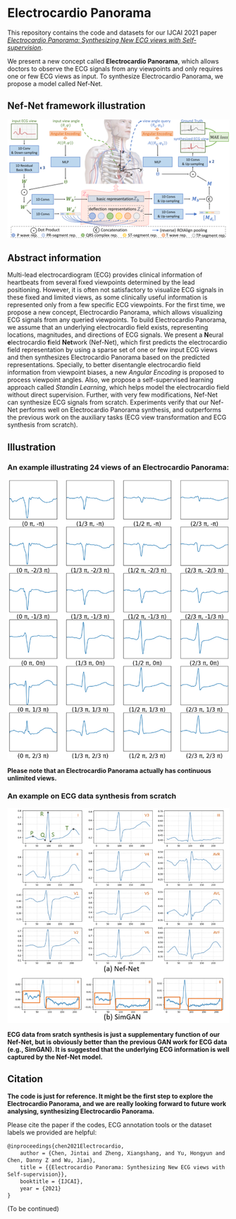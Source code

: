 # Electrocardio Panorama

This repository contains the code and datasets for our IJCAI 2021 paper [*Electrocardio Panorama: Synthesizing New ECG views with Self-supervision*](https://arxiv.org/pdf/2105.06293.pdf).

We present a new concept called **Electrocardio Panorama**, which allows doctors to observe the ECG signals from any viewpoints and only requires one or few ECG views as input. To synthesize Electrocardio Panorama, we propose a model called Nef-Net.

## Nef-Net framework illustration
![Nef-Net framework](./Figures/framework.png)

## Abstract information
Multi-lead electrocardiogram (ECG) provides clinical information of heartbeats from several fixed viewpoints determined by the lead positioning. However, it is often not satisfactory to visualize ECG signals in these fixed and limited views, as some clinically useful information is represented only from a few specific ECG viewpoints. For the first time, we propose a new concept, Electrocardio Panorama, which allows visualizing ECG signals from any queried viewpoints. To build Electrocardio Panorama, we assume that an underlying electrocardio field exists, representing locations, magnitudes, and directions of ECG signals. We present a **N**eural **e**lectrocardio **f**ield **Net**work (Nef-Net), which first predicts the electrocardio field representation by using a sparse set of one or few input ECG views and then synthesizes Electrocardio Panorama based on the predicted representations. Specially, to better disentangle electrocardio field information from viewpoint biases, a new *Angular Encoding* is proposed to process viewpoint angles. Also, we propose a self-supervised learning approach called *Standin Learning*, which helps model the electrocardio field without direct supervision. Further, with very few modifications, Nef-Net can synthesize ECG signals from scratch. Experiments verify that our Nef-Net performs well on Electrocardio Panorama synthesis, and outperforms the previous work on the auxiliary tasks (ECG view transformation and ECG synthesis from scratch).

## Illustration
### An example illustrating 24 views of an Electrocardio Panorama:
![example](./Figures/ep.png)

**Please note that an Electrocardio Panorama actually has continuous unlimited views.**

### An example on ECG data synthesis from scratch
![example2](./Figures/synthesis_from_scratch.png)

**ECG data from sratch synthesis is just a supplementary function of our Nef-Net, but is obviously better than the previous GAN work for ECG data (e.g., SimGAN). It is suggested that the underlying ECG information is well captured by the Nef-Net model.**

## Citation

**The code is just for reference. It might be the first step to explore the Electrocardio Panorama, and we are really looking forward to future work analysing, synthesizing Electrocardio Panorama.**

Please cite the paper if the codes, ECG annotation tools or the dataset labels we provided are helpful:

    @inproceedings{chen2021Electrocardio,
        author = {Chen, Jintai and Zheng, Xiangshang, and Yu, Hongyun and Chen, Danny Z and Wu, Jian},
        title = {{Electrocardio Panorama: Synthesizing New ECG views with Self-supervision}},
        booktitle = {IJCAI},
        year = {2021}
    }

(To be continued)
